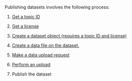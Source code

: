 Publishing datasets involves the following process:

1) [Get a topic ID](https://github.com/buzzdata/api-docs/blob/master/endpoints/topics/GET_topics.md)

2) [Get a license](https://github.com/buzzdata/api-docs/blob/master/endpoints/licenses/GET_licenses.md)

3) [Create a dataset object (requires a topic ID and license)](https://github.com/buzzdata/api-docs/blob/master/endpoints/datasets/POST_username_datasets.md)

4) [Create a data file on the dataset.](https://github.com/buzzdata/api-docs/blob/master/endpoints/datafiles/POST_username_dataset_short_name_create_datafile.md)

5) [Make a data upload request](https://github.com/buzzdata/api-docs/blob/master/endpoints/datasets/POST_username_dataset_short_name_upload_request.md)

6) [Perform an upload](https://github.com/buzzdata/api-docs/blob/master/endpoints/datasets/POST_upload_datafile_with_upload_code.md)

7) Publish the dataset